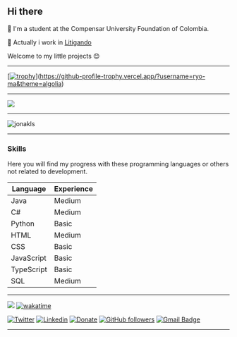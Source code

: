 ## Hi there
📖 I'm a student at the Compensar University Foundation of Colombia.

🔵 Actually i work in [Litigando](https://www.litigando.com/)

Welcome to my little projects 😊

---

[[![trophy](https://github-profile-trophy.vercel.app/?username=jonakls&theme=onedark)](https://github.com/ryo-ma/github-profile-trophy)](https://github-profile-trophy.vercel.app/?username=ryo-ma&theme=algolia)

---

![](https://github-profile-summary-cards.vercel.app/api/cards/profile-details?username=Jonakls&theme=github_dark)

---

<p><img align="center" src="https://github-readme-streak-stats.herokuapp.com/?user=jonakls&theme=dark" alt="jonakls"/></p>

---

### Skills
Here you will find my progress with these programming languages or others not related to development.

| Language | Experience |
| -------- | ---------- |
| Java | Medium |
| C# | Medium |
| Python | Basic |
| HTML | Medium |
| CSS | Basic |
| JavaScript | Basic |
| TypeScript | Basic |
| SQL | Medium |

---

![](https://komarev.com/ghpvc/?username=Jonakls&color=brightgreen)
[![wakatime](https://wakatime.com/badge/user/b83bec8a-0073-42f8-9c13-9683a96ec095.svg)](https://wakatime.com/@b83bec8a-0073-42f8-9c13-9683a96ec095)

[![Twitter](https://img.shields.io/badge/-@jonakls-1ca0f1?style=flat-square&labelColor=1ca0f1&logo=twitter&logoColor=white&link=https://twitter.com/jonakls)](https://twitter.com/jonakls) 
[![Linkedin](https://img.shields.io/badge/-Jonathan%20Narvaez-blue?style=flat-square&logo=Linkedin&logoColor=white&link=https://www.linkedin.com/in/jonathan-narvaez23/)](https://www.linkedin.com/in/jonathan-narvaez23/) 
[![Donate](https://img.shields.io/badge/Support-%24-blue)](https://www.paypal.me/JNarvaezPosada)
[![GitHub followers](https://img.shields.io/github/followers/jonakls?label=Follow&style=social)](https://github.com/jonakls/?tab=follow)
[![Gmail Badge](https://img.shields.io/badge/-asmot54@gmail.com-c14438?style=flat-square&logo=Gmail&logoColor=white&link=mailto:asmot54@gmail.com)](mailto:asmot54@gmail.com)

---



